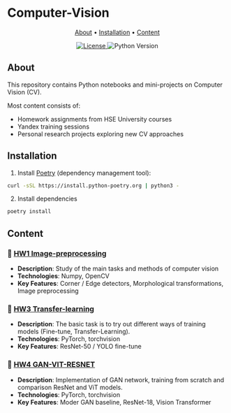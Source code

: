 # Computer-Vision
<p align="center">
  <a href="#about">About</a> •
  <a href="#installation">Installation</a> •
  <a href="#content">Content</a>
</p>

<div align="center">
  <a href="/LICENSE">
    <img src="https://img.shields.io/badge/license-MIT-blue.svg" alt="License">
  </a>
  <img src="https://img.shields.io/badge/python-3.8%2B-blue" alt="Python Version">
</div>

## About

This repository contains Python notebooks and mini-projects on Computer Vision (CV).

Most content consists of:
- Homework assignments from HSE University courses
- Yandex training sessions
- Personal research projects exploring new CV approaches

## Installation

1. Install [Poetry](https://python-poetry.org/) (dependency management tool):
```bash
curl -sSL https://install.python-poetry.org | python3 -
```
2. Install dependencies
```bash
poetry install
```

## Content
<!-- (TEMPLATE)
### 📁 [Project Name](/path/to/directory)
- **Description**: Brief project summary (1-2 sentences)
- **Technologies**: Main technologies/libraries used
- **Key Features**: Core functionality or implemented methods -->

### 📁 [HW1 Image-preprocessing](./ImagePreprocessing/ImagePreprocessing.ipynb)
- **Description**: Study of the main tasks and methods of computer vision
- **Technologies**: Numpy, OpenCV
- **Key Features**: Corner / Edge detectors, Morphological transformations, Image preprocessing

### 📁 [HW3 Transfer-learning](./TransferLearning/TransferLearning.ipynb)
- **Description**: The basic task is to try out different ways of training models (Fine-tune, Transfer-Learning).
- **Technologies**: PyTorch, torchvision
- **Key Features**: ResNet-50 / YOLO fine-tune

### 📁 [HW4 GAN-VIT-RESNET](./GanVitResNet/GanVitResNet.ipynb)
- **Description**: Implementation of GAN network, training from scratch and comparison ResNet and ViT models.
- **Technologies**: PyTorch, torchvision
- **Key Features**: Moder GAN baseline, ResNet-18, Vision Transformer
